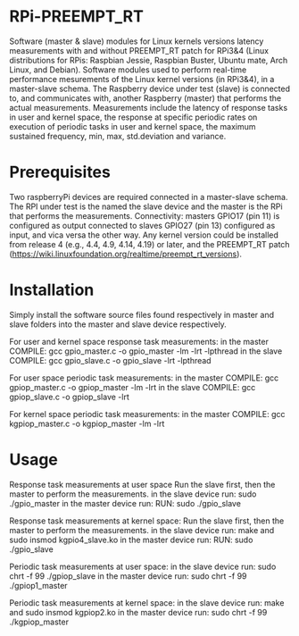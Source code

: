 # RPi-PREEMPT_RT
Software (master & slave) modules for Linux kernels versions latency measurements with and without PREEMPT_RT patch for RPi3&amp;4 (Linux distributions  for RPis: Raspbian Jessie, Raspbian Buster, Ubuntu mate, Arch Linux, and Debian).
Software modules used to perform real-time performance mesurements of the Linux kernel versions (in RPi3&4), in a master-slave schema. The Raspberry device under test (slave) is connected to, and communicates with, another Raspberry (master) that performs the actual measurements. Measurements include the latency of response tasks in user and kernel space, the response at specific periodic rates on execution of periodic tasks in user and kernel space, the maximum sustained frequency, min, max, std.deviation and variance.

# Prerequisites

Two raspberryPi devices are required connected in a master-slave schema. The RPI under test is the named the slave device and the master is the RPi that performs the measurements. Connectivity: masters GPIO17 (pin 11) is configured as output connected to slaves GPIO27 (pin 13) configured as input, and vica versa the other way.
Any kernel version could be installed from release 4 (e.g., 4.4, 4.9, 4.14, 4.19) or later, and the PREEMPT_RT patch (https://wiki.linuxfoundation.org/realtime/preempt_rt_versions).

# Installation

Simply install the software source files found respectively in master and slave folders into the master and slave device respectively.

For user and kernel space response task measurements:
in the master COMPILE: gcc gpio_master.c -o gpio_master -lm -lrt  -lpthread
in the slave COMPILE: gcc gpio_slave.c -o gpio_slave -lrt  -lpthread

For user space periodic task measurements:
in the master COMPILE: gcc gpiop_master.c -o gpiop_master -lm -lrt
in the slave COMPILE: gcc gpiop_slave.c -o gpiop_slave -lrt 

For kernel space periodic task measurements:
in the master COMPILE: gcc kgpiop_master.c -o kgpiop_master -lm -lrt 

# Usage

Response task measurements at user space
Run the slave first, then the master to perform the measurements.
in the slave device run: sudo ./gpio_master <number-of-loops>
in the master device run: RUN: sudo ./gpio_slave <number-of-loops>
  
Response task measurements at kernel space:
Run the slave first, then the master to perform the measurements.
in the slave device run: make and sudo insmod kgpio4_slave.ko
in the master device run: RUN: sudo ./gpio_slave <number-of-loops>

Periodic task measurements at user space:
in the slave device run: sudo chrt -f 99 ./gpiop_slave <number-of-loops> <semi-period in nsecs>
in the master device run: sudo chrt -f 99 ./gpiop1_master <number-of-loops>

Periodic task measurements at kernel space:
in the slave device run: make and sudo insmod kgpiop2.ko
in the master device run: sudo chrt -f 99 ./kgpiop_master <number-of-loops>
